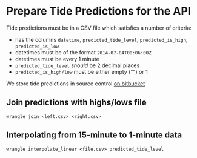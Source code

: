 # Prepare Tide Predictions for the API

Tide predictions must be in a CSV file which satisfies a number of criteria:

- has the columns `datetime`, `predicted_tide_level`, `predicted_is_high`,
  `predicted_is_low`
- datetimes must be of the format `2014-07-04T00:06:00Z`
- datetimes must be every 1 minute
- `predicted_tide_level` *should* be 2 decimal places
- `predicted_is_high/low` must be either empty ("") or 1

We store tide predictions in source control
[on bitbucket](https://bitbucket.org/sealevelresearch/tide-predictions)

## Join predictions with highs/lows file

```
wrangle join <left.csv> <right.csv>
```

## Interpolating from 15-minute to 1-minute data

```
wrangle interpolate_linear <file.csv> predicted_tide_level
```
